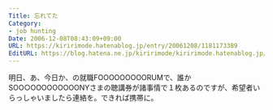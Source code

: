 ```yaml
---
Title: 忘れてた
Category:
- job hunting
Date: 2006-12-08T08:43:09+09:00
URL: https://kiririmode.hatenablog.jp/entry/20061208/1181173389
EditURL: https://blog.hatena.ne.jp/kiririmode/kiririmode.hatenablog.jp/atom/entry/8454420450078217858
---
```


明日、あ、今日か、の就職FOOOOOOOOORUMで、誰かSOO○OOOOOOOOONYさまの聴講券が諸事情で１枚あるのですが、希望者いらっしゃいましたら連絡を。できれば携帯に。
